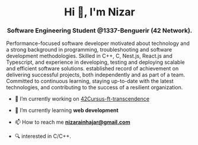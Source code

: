 <h1 align="center">Hi 👋, I'm Nizar</h1>
<h3 align="center">Software Engineering Student @1337-Benguerir (42 Network).</h3>

Performance-focused software developer motivated about technology and a strong background in programming, troubleshooting and software development methodologies. Skilled in C++, C, Nest.js, React.js and Typescript, and experience in developing, testing and deploying scalable and efficient software solutions. established record of achievement on delivering successful projects, both independently and as part of a team. Committed to continuous learning, staying up-to-date with the latest technologies, and contributing to the success of a resilient organization.




- 🔭 I’m currently working on [42Cursus-ft-transcendence](https://github.com/nainhaja/42_ft_transcendence)

- 🌱 I’m currently learning **web development**

- 📫 How to reach me **nizarainhajar@gmail.com**

- 🔍 interested in C/C++.

